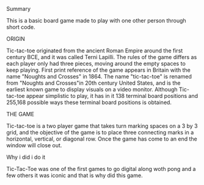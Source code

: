 Summary 

This is a basic board game made to play with one other person through short code.

ORIGIN
 
Tic-tac-toe originated from the ancient Roman Empire around the first century BCE, and it was called Terni Lapilli. The rules of the game differs as each player only had three pieces, moving around the empty spaces to keep playing. First print reference of the game appears in Britain with the name "Noughts and Crosses" in 1864. The name "tic-tac-toe" is renamed from "Noughts and Crosses"in 20th century United States, and is the earliest known game to display visuals on a video monitor. Although Tic-tac-toe appear simplistic to play, it has in it 138 terminal board positions and 255,168 possible ways these terminal board positions is obtained. 

THE GAME
 
Tic-tac-toe is a two player game that takes turn marking spaces on a 3 by 3 grid, and the objective of the game is to place three connecting marks in a horizontal, vertical, or diagonal row. Once the game has come to an end the window will close out.


Why i did i do it 

Tic-Tac-Toe was one of the first games to go digital along woth pong and a few others it was iconic and that is why did this game.
